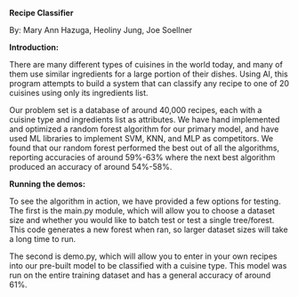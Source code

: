 **Recipe Classifier**

By: Mary Ann Hazuga, Heoliny Jung, Joe Soellner

**Introduction:**

There are many different types of cuisines in the world today, and many of them use similar
ingredients for a large portion of their dishes. Using AI, this program attempts to build a system
that can classify any recipe to one of 20 cuisines using only its ingredients list.

Our problem set is a database of around 40,000 recipes, each with a cuisine type and ingredients
list as attributes. We have hand implemented and optimized a random forest algorithm for our 
primary model, and have used ML libraries to implement SVM, KNN, and MLP as competitors. We found 
that our random forest performed the best out of all the algorithms, reporting accuracies of around
59%-63% where the next best algorithm produced an accuracy of around 54%-58%.

**Running the demos:**

To see the algorithm in action, we have provided a few options for testing. The first is the 
main.py module, which will allow you to choose a dataset size and whether you would like to batch
test or test a single tree/forest. This code generates a new forest when ran, so larger dataset sizes
will take a long time to run.

The second is demo.py, which will allow you to enter in your own recipes into our pre-built model to be classified with a cuisine type.
This model was run on the entire training dataset and has a general accuracy of around 61%.